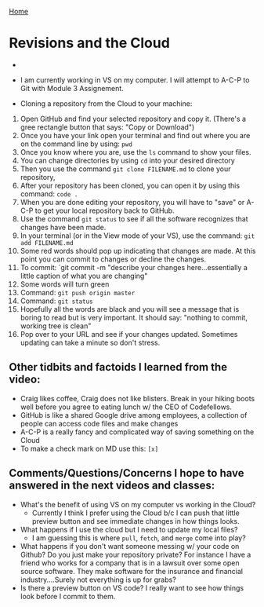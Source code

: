 [Home](https://jennjoyce.github.io/learning-journal/)

# Revisions and the Cloud

* 
* I am currently working in VS on my computer. I will attempt to A-C-P to Git with Module 3 Assignement.


* Cloning a repository from the Cloud to your machine:

1) Open GitHub and find your selected repository and copy it.  (There's a gree rectangle button that says: "Copy or Download")
2) Once you have your link open your terminal and find out where you are on the command line by using: `pwd`
3) Once you know where you are, use the `ls` command to show your files.
4) You can change directories by using `cd` into your desired directory
5) Then you use the command `git clone FILENAME.md` to clone your repository,
6) After your repository has been cloned, you can open it by using this command: `code .`
7) When you are done editing your repository, you will have to "save" or A-C-P to get your local repository back to GitHub.
8) Use the command `git status` to see if all the software recognizes that changes have been made.
8) In your terminal (or in the View mode of your VS), use the command: `git add FILENAME.md`
9) Some red words should pop up indicating that changes are made. At this point you can commit to changes or decline the changes.
10) To commit: `git commit -m "describe your changes here...essentially a little caption of what you are changing"
11) Some words will turn green 
12) Command: `git push origin master`
13) Command: `git status`
14) Hopefully all the words are black and you will see a message that is boring to read but is very important.  It should say: "nothing to commit, working tree is clean"
13) Pop over to your URL and see if your changes updated.  Sometimes updating can take a minute so don't stress.


## Other tidbits and factoids I learned from the video:
*  Craig likes coffee, Craig does not like blisters. Break in your hiking boots well before you agree to eating lunch w/ the CEO of Codefellows. 
*  GitHub is like a shared Google drive among employees, a collection of people can access code files and make changes
*  A-C-P is a really fancy and complicated way of saving something on the Cloud
*  To make a check mark on MD use this: `[x]`

## Comments/Questions/Concerns I hope to have answered in the next videos and classes:
*  What's the benefit of using VS on my computer vs working in the Cloud?
    *  Currently I think I prefer using the Cloud b/c I can push that little preview button and see immediate changes in how things looks. 
*  What happens if I use the cloud but I need to update my local files? 
    *  I am guessing this is where `pull`, `fetch`, and `merge` come into play?
*  What happens if you don't want someone messing w/ your code on Github? Do you just make your repository private? For instance I have a friend who works for a company that is in    a lawsuit over some open source software. They make software for the insurance and financial industry....Surely not everything is up for grabs? 
*  Is there a preview button on VS code? I really want to see how things look before I commit to them. 




